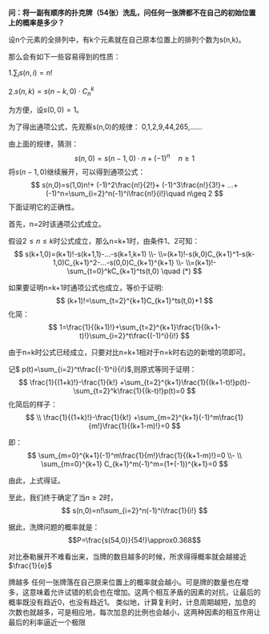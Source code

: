 **问：将一副有顺序的扑克牌（54张）洗乱，问任何一张牌都不在自己的初始位置上的概率是多少？**


设n个元素的全排列中，有k个元素就在自己原本位置上的排列个数为s(n,k)。

那么会有如下一些容易得到的性质：

1.$\sum_{i}s(n,i)=n!$

2.$s(n,k)=s(n-k,0)\cdot C_n^k$


为方便，设$s(0,0)=1$。

为了得出通项公式，先观察s(n,0)的规律：
0,1,2,9,44,265,......

由上面的规律，猜测：
$$
s(n,0)=s(n-1,0)\cdot n+(-1)^n\quad n\geq 1
$$
将$s(n-1,0)$继续展开，可以得到通项公式：
$$
s(n,0)=s(1,0)n!+
(-1)^2\frac{n!}{2!}+
(-1)^3\frac{n!}{3!}+
...+
(-1)^n=\sum_{i=2}^n(-1)^i\frac{n!}{i!}\quad n\geq 2
$$
下面证明它的正确性。

首先，n=2时该通项公式成立。

假设$2\leq n\leq k$时公式成立，那么n=k+1时，由条件1、2可知：
$$
s(k+1,0)=(k+1)!-s(k+1,1)-...-s(k+1,k+1)
\\-
\\=(k+1)!-s(k,0)C_{k+1}^1-s(k-1,0)C_{k+1}^2-...-s(0,0)C_{k+1}^{k+1}
\\-
\\=(k+1)!-\sum_{t=0}^kC_{k+1}^ts(t,0) \quad (*)
$$


如果要证明n=k+1时通项公式也成立，等价于证明:
$$
(k+1)!=\sum_{t=2}^{k+1}C_{k+1}^ts(t,0)+1
$$
化简：
$$
1=\frac{1}{(k+1)!}+\sum_{t=2}^{k+1}\frac{1}{(k+1-t)!}\sum_{i=2}^t\frac{(-1)^i}{i!}
$$

由于n=k时公式已经成立，只要对比n=k+1相对于n=k时右边的新增的项即可。

记$
p(t)=\sum_{i=2}^t\frac{(-1)^i}{i!}$,则原式等同于证明：
$$
\frac{1}{(1+k)!}-\frac{1}{k!}
+\sum_{t=2}^{k+1}\frac{1}{(k+1-t)!}p(t)-\sum_{t=2}^k\frac{1}{(k-t)!}p(t)=0
$$
化简后的样子：
$$
\\
\frac{1}{(1+k)!}-\frac{1}{k!}
+\sum_{m=2}^{k+1}(-1)^m\frac{1}{m!}\frac{1}{(k+1-m)!}=0
$$

即：
$$
\sum_{m=0}^{k+1}(-1)^m\frac{1}{m!}\frac{1}{(k+1-m)!}=0
\\-
\\
\sum_{m=0}^{k+1} C_{k+1}^m(-1)^m=(1+(-1))^{k+1}=0
$$

由此，上式得证。

至此，我们终于确定了当$n≥2$时，
$$
s(n,0)=n!\sum_{i=2}^n(-1)^i\frac{1}{i!}
$$

据此，洗牌问题的概率就是：
$$P=\frac{s(54,0)}{54!}\approx0.368$$

对比泰勒展开不难看出来，当牌的数目越多的时候，所求得得概率就会越接近$\frac{1}{e}$


牌越多 任何一张牌落在自己原来位置上的概率就会越小。可是牌的数量也在增多，这意味着允许试错的机会也在增加。这两个相互矛盾的因素的对抗，让最后的概率既没有趋近0，也没有趋近1。
类似地，计算复利时，计息周期越短，加息的次数也就越多，可是相应地，每次加息的比例也会越小，这两种因素的相互作用让最后的利率逼近一个极限